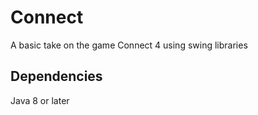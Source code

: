 # Connect
A basic take on the game Connect 4 using swing libraries  

## Dependencies  
Java 8 or later

